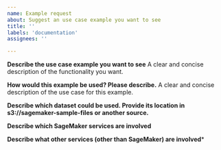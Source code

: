 ```yaml
---
name: Example request
about: Suggest an use case example you want to see
title: ''
labels: 'documentation'
assignees: ''

---
```


**Describe the use case example you want to see**
A clear and concise description of the functionality you want.

**How would this example be used? Please describe.**
A clear and concise description of the use case for this example.

**Describe which dataset could be used. Provide its location in s3://sagemaker-sample-files or another source.**


**Describe which SageMaker services are involved**


**Describe what other services (other than SageMaker) are involved***
